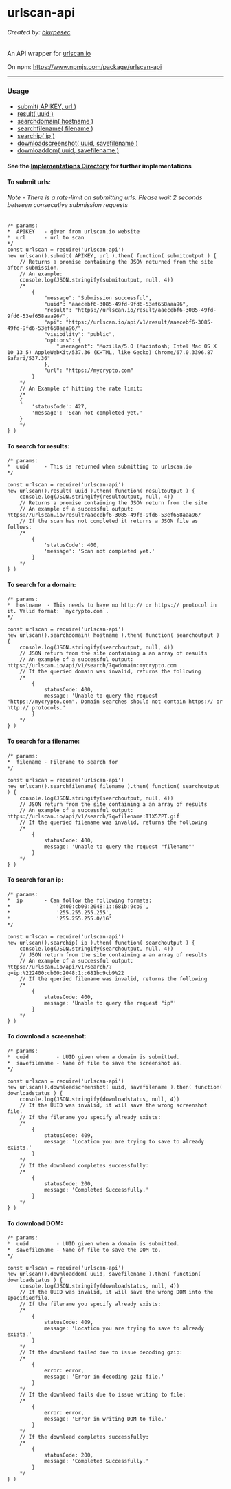 # urlscan-api
###### Created by: [blurpesec](https://twitter.com/blurpesec)

An API wrapper for [urlscan.io](https://urlscan.io)

On npm: https://www.npmjs.com/package/urlscan-api

---

### Usage

- [submit( APIKEY, url )](#to-submit-urls)
- [result( uuid )](#to-search-for-results)
- [searchdomain( hostname )](#to-search-for-a-domain)
- [searchfilename( filename )](#to-search-for-a-filename)
- [searchip( ip )](#to-search-for-an-ip)
- [downloadscreenshot( uuid, savefilename )](#to-download-a-screenshot)
- [downloaddom( uuid, savefilename )](#to-download-dom)

#### See the [Implementations Directory](https://github.com/hahnmichaelf/urlscan-api/wiki/Implementations) for further implementations

#### To submit urls:
###### Note - There is a rate-limit on submitting urls. Please wait 2 seconds between consecutive submission requests
```
/* params:
*  APIKEY   - given from urlscan.io website
*  url      - url to scan
*/
const urlscan = require('urlscan-api')
new urlscan().submit( APIKEY, url ).then( function( submitoutput ) {
    // Returns a promise containing the JSON returned from the site after submission.
    // An example:
    console.log(JSON.stringify(submitoutput, null, 4))
    /*
        {
            "message": "Submission successful",
            "uuid": "aaecebf6-3085-49fd-9fd6-53ef658aaa96",
            "result": "https://urlscan.io/result/aaecebf6-3085-49fd-9fd6-53ef658aaa96/",
            "api": "https://urlscan.io/api/v1/result/aaecebf6-3085-49fd-9fd6-53ef658aaa96/",
            "visibility": "public",
            "options": {
                "useragent": "Mozilla/5.0 (Macintosh; Intel Mac OS X 10_13_5) AppleWebKit/537.36 (KHTML, like Gecko) Chrome/67.0.3396.87 Safari/537.36"
            },
            "url": "https://mycrypto.com"
        }
    */
    // An Example of hitting the rate limit:
    /*
    {
        'statusCode': 427,
        'message': 'Scan not completed yet.'
    }
    */
} )
```

#### To search for results:
```
/* params:
*  uuid     - This is returned when submitting to urlscan.io
*/

const urlscan = require('urlscan-api')
new urlscan().result( uuid ).then( function( resultoutput ) {
    console.log(JSON.stringify(resultoutput, null, 4))
    // Returns a promise containing the JSON return from the site
    // An example of a successful output: https://urlscan.io/result/aaecebf6-3085-49fd-9fd6-53ef658aaa96/
    // If the scan has not completed it returns a JSON file as follows:
    /*
        {
            'statusCode': 400,
            'message': 'Scan not completed yet.'
        }
    */
} )
```

#### To search for a domain:
```
/* params:
*  hostname  - This needs to have no http:// or https:// protocol in it. Valid format: `mycrypto.com`.
*/

const urlscan = require('urlscan-api')
new urlscan().searchdomain( hostname ).then( function( searchoutput ) {
    console.log(JSON.stringify(searchoutput, null, 4))
    // JSON return from the site containing a an array of results
    // An example of a successful output: https://urlscan.io/api/v1/search/?q=domain:mycrypto.com
    // If the queried domain was invalid, returns the following
    /*
        {
            statusCode: 400,
            message: 'Unable to query the request "https://mycrypto.com". Domain searches should not contain https:// or http:// protocols.'
        }
    */
} )
```

#### To search for a filename:
```
/* params:
*  filename - Filename to search for
*/

const urlscan = require('urlscan-api')
new urlscan().searchfilename( filename ).then( function( searchoutput ) {
    console.log(JSON.stringify(searchoutput, null, 4))
    // JSON return from the site containing a an array of results
    // An example of a successful output: https://urlscan.io/api/v1/search/?q=filename:T1X5ZPT.gif
    // If the queried filename was invalid, returns the following
    /*
        {
            statusCode: 400,
            message: 'Unable to query the request "filename"'
        }
    */
} )
```

#### To search for an ip:
```
/* params:
*  ip       - Can follow the following formats:
*               '2400:cb00:2048:1::681b:9cb9',
*               '255.255.255.255',
*               '255.255.255.0/16'
*/

const urlscan = require('urlscan-api')
new urlscan().searchip( ip ).then( function( searchoutput ) {
    console.log(JSON.stringify(searchoutput, null, 4))
    // JSON return from the site containing a an array of results
    // An example of a successful output: https://urlscan.io/api/v1/search/?q=ip:%222400:cb00:2048:1::681b:9cb9%22
    // If the queried filename was invalid, returns the following
    /*
        {
            statusCode: 400,
            message: 'Unable to query the request "ip"'
        }
    */
} )
```

#### To download a screenshot:
```
/* params:
*  uuid         - UUID given when a domain is submitted.
*  savefilename - Name of file to save the screenshot as.              
*/

const urlscan = require('urlscan-api')
new urlscan().downloadscreenshot( uuid, savefilename ).then( function( downloadstatus ) {
    console.log(JSON.stringify(downloadstatus, null, 4))
    // If the UUID was invalid, it will save the wrong screenshot file.
    // If the filename you specify already exists:
    /*
        {
            statusCode: 409,
            message: 'Location you are trying to save to already exists.'
        }
    */
    // If the download completes successfully:
    /*
        {
            statusCode: 200,
            message: 'Completed Successfully.'
        }
    */
} )
```

#### To download DOM:
```
/* params:
*  uuid         - UUID given when a domain is submitted.
*  savefilename - Name of file to save the DOM to.              
*/

const urlscan = require('urlscan-api')
new urlscan().downloaddom( uuid, savefilename ).then( function( downloadstatus ) {
    console.log(JSON.stringify(downloadstatus, null, 4))
    // If the UUID was invalid, it will save the wrong DOM into the specifiedfile.
    // If the filename you specify already exists:
    /*
        {
            statusCode: 409,
            message: 'Location you are trying to save to already exists.'
        }
    */
    // If the download failed due to issue decoding gzip:
    /*
        {
            error: error,
            message: 'Error in decoding gzip file.'
        }
    */
    // If the download fails due to issue writing to file:
    /*
        {
            error: error,
            message: 'Error in writing DOM to file.'
        }
    */
    // If the download completes successfully:
    /*
        {
            statusCode: 200,
            message: 'Completed Successfully.'
        }
    */
} )
```
